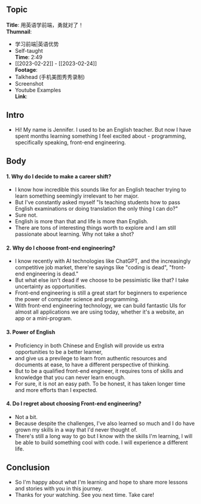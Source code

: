 ```toc
```
## Topic
**Title**: 用英语学前端，勇就对了！  
**Thumnail**: 
- 学习前端|英语优势
- Self-taught  
**Time**: 2:49
- [[2023-02-22]] - [[2023-02-24]]  
**Footage**:
- Talkhead (手机美图秀秀录制)
- Screenshot
- Youtube Examples  
**Link**: 
## Intro
- Hi! My name is Jennifer. I used to be an English teacher. But now I have spent months learning something I feel excited about - programming, specifically speaking, front-end engineering. 
## Body
#### 1. Why do I decide to make a career shift?
- I know how incredible this sounds like for an English teacher trying to learn something seemingly irrelevant to her major.
- But I've constantly asked myself "Is teaching students how to pass English examinations or doing translation the only thing I can do?" 
- Sure not.   
- English is more than that and life is more than English. 
- There are tons of interesting things worth to explore and I am still passionate about learning. Why not take a shot? 
#### 2. Why do I choose front-end engineering?
- I know recently with AI technologies like ChatGPT, and the increasingly competitive job market, there're sayings like "coding is dead", "front-end engineering is dead." 
- But what else isn't dead if we choose to be pessimistic like that? I take uncertainty as opportunities. 
- Front-end engineering is still a great start for beginners to experience the power of computer science and programming. 
- With front-end engineering technology, we can build fantastic UIs for almost all applications we are using today, whether it's a website, an app or a mini-program. 
#### 3. Power of English
- Proficiency in both Chinese and English will provide us extra opportunities to be a better learner, 
- and give us a previlege to learn from authentic resources and documents at ease, to have a different perspective of thinking. 
- But to be a qualified front-end engineer, it requires tons of skills and knowledge that you can never learn enough.  
- For sure, it is not an easy path. To be honest, it has taken longer time and more efforts than I expected. 
#### 4. Do I regret about choosing Front-end engineering?
- Not a bit. 
- Because despite the challenges, I've also learned so much and I do have grown my skills in a way that I'd never thought of. 
- There's still a long way to go but I know with the skills I'm learning, I will be able to build something cool with code. I will experience a different life. 
## Conclusion 
- So I'm happy about what I'm learning and hope to share more lessons and stories with you in this journey. 
- Thanks for your watching. See you next time. Take care! 